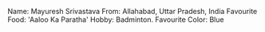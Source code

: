 Name: Mayuresh Srivastava
From: Allahabad, Uttar Pradesh, India
Favourite Food: 'Aaloo Ka Paratha'
Hobby: Badminton.
Favourite Color: Blue
